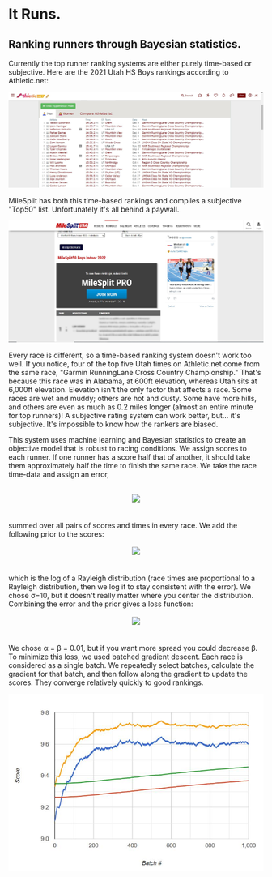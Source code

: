 # It Runs.
## Ranking runners through Bayesian statistics.
Currently the top runner ranking systems are either purely time-based or subjective. Here are the 2021 Utah HS Boys rankings according to Athletic.net:

![athletic.net](imgs/athletic.JPG "Rankings")

MileSplit has both this time-based rankings and compiles a subjective "Top50" list. Unfortunately it's all behind a paywall.

![milesplit.com](imgs/paywall.JPG "Paywall")

Every race is different, so a time-based ranking system doesn't work too well. If you notice, four of the top five Utah times on Athletic.net come from the same race, "Garmin RunningLane Cross Country Championship." That's because this race was in Alabama, at 600ft elevation, whereas Utah sits at 6,000ft elevation. Elevation isn't the only factor that affects a race. Some races are wet and muddy; others are hot and dusty. Some have more hills, and others are even as much as 0.2 miles longer (almost an entire minute for top runners)! A subjective rating system can work better, but... it's subjective. It's impossible to know how the rankers are biased.

This system uses machine learning and Bayesian statistics to create an objective model that is robust to racing conditions. We assign scores to each runner. If one runner has a score half that of another, it should take them approximately half the time to finish the same race. We take the race time-data and assign an error,
<br></br>
<center>
<img src="https://render.githubusercontent.com/render/math?math=E = \sum \left[\ln\left(\frac{\text{score}_{\text{Player 1}}}{\text{score}_{\text{Player 2}}}\right) - \ln\left(\frac{\text{time}_{\text{Player 1}}}{\text{time}_{\text{Player 2}}}\right)\right]^2">
</center>
<br></br>
summed over all pairs of scores and times in every race. We add the following prior to the scores:
<br></br>
<center>
<img src="https://render.githubusercontent.com/render/math?math=R(x)=\ln\left(\frac{x}{\sigma^2}\cdot e^{-\frac{x^2}{2\sigma^2}}\right)">
</center>
<br></br>
which is the log of a Rayleigh distribution (race times are proportional to a Rayleigh distribution, then we log it to stay consistent with the error). We chose σ=10, but it doesn't really matter where you center the distribution. Combining the error and the prior gives a loss function:
<br></br>
<center>
<img src="https://render.githubusercontent.com/render/math?math=L=\alpha E - \beta R">
</center>
<br></br>
We chose α = β = 0.01, but if you want more spread you could decrease β. To minimize this loss, we used batched gradient descent. Each race is considered as a single batch. We repeatedly select batches, calculate the gradient for that batch, and then follow along the gradient to update the scores. They converge relatively quickly to good rankings.

![scores converging](imgs/converge.JPG "Random Runners' Scores")
